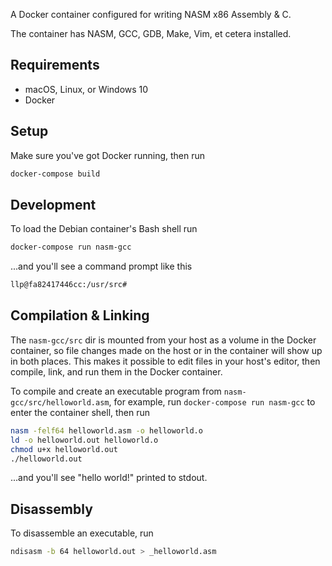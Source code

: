 A Docker container configured for writing NASM x86 Assembly & C.

The container has NASM, GCC, GDB, Make, Vim, et cetera installed.

## Requirements

- macOS, Linux, or Windows 10
- Docker

## Setup

Make sure you've got Docker running, then run

```sh
docker-compose build
```

## Development

To load the Debian container's Bash shell run

```sh
docker-compose run nasm-gcc
```

...and you'll see a command prompt like this

```sh
llp@fa82417446cc:/usr/src#
```

## Compilation & Linking

The `nasm-gcc/src` dir is mounted from your host as a volume in the Docker
container, so file changes made on the host or in the container will show up
in both places. This makes it possible to edit files in your host's editor,
then compile, link, and run them in the Docker container.

To compile and create an executable program from `nasm-gcc/src/helloworld.asm`,
for example, run `docker-compose run nasm-gcc` to enter the container shell,
then run

```sh
nasm -felf64 helloworld.asm -o helloworld.o
ld -o helloworld.out helloworld.o
chmod u+x helloworld.out
./helloworld.out
```

...and you'll see "hello world!" printed to stdout.

## Disassembly

To disassemble an executable, run

```sh
ndisasm -b 64 helloworld.out > _helloworld.asm
```
